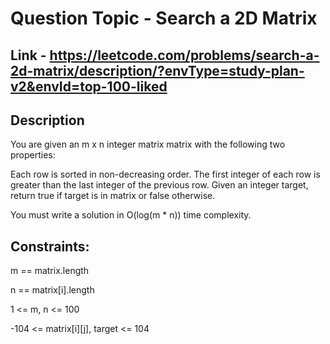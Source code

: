 # Question Topic - Search a 2D Matrix

## Link - https://leetcode.com/problems/search-a-2d-matrix/description/?envType=study-plan-v2&envId=top-100-liked

## Description
You are given an m x n integer matrix matrix with the following two properties:

Each row is sorted in non-decreasing order.
The first integer of each row is greater than the last integer of the previous row.
Given an integer target, return true if target is in matrix or false otherwise.

You must write a solution in O(log(m * n)) time complexity.


## Constraints:

m == matrix.length

n == matrix[i].length

1 <= m, n <= 100

-104 <= matrix[i][j], target <= 104
